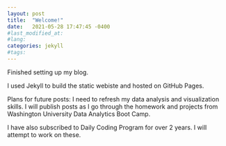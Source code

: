 ```yaml
---
layout: post
title:  "Welcome!"
date:   2021-05-28 17:47:45 -0400
#last_modified_at:
#lang:
categories: jekyll
#tags:
---
```

Finished setting up my blog. 

I used Jekyll to build the static webiste and hosted on GitHub Pages.

Plans for future posts:
I need to refresh my data analysis and visualization skills. I will publish posts as I go through the homework and projects from Washington University Data Analytics Boot Camp.

I have also subscribed to Daily Coding Program for over 2 years. I will attempt to work on these.
